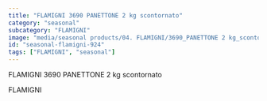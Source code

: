 ```yaml
---
title: "FLAMIGNI 3690 PANETTONE 2 kg scontornato"
category: "seasonal"
subcategory: "FLAMIGNI"
image: "media/seasonal products/04. FLAMIGNI/3690_PANETTONE 2 kg_scontornato.jpg"
id: "seasonal-flamigni-924"
tags: ["FLAMIGNI", "seasonal"]
---
```


FLAMIGNI 3690 PANETTONE 2 kg scontornato

FLAMIGNI
